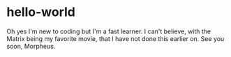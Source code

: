 # hello-world
Oh yes
I'm new to coding but I'm a fast learner.  I can't believe, with the Matrix being my favorite movie, that I have not done this earlier on.  See you soon, Morpheus. 
